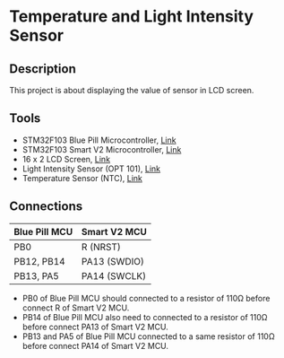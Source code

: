# Temperature and Light Intensity Sensor

## Description
This project is about displaying the value of sensor in LCD screen. 

## Tools
- STM32F103 Blue Pill Microcontroller, [Link](https://jeelabs.org/img/2016/DSC_5474.jpg)
- STM32F103 Smart V2 Microcontroller, [Link](https://stm32-base.org/assets/img/boards/STM32F103C8T6_STM32_Smart_V2.0-1.jpg)
- 16 x 2 LCD Screen,  [Link](https://5.imimg.com/data5/MU/MN/MY-25117786/16x2-lcd-display-green-500x500.jpg)
- Light Intensity Sensor (OPT 101), [Link](https://www.aam.com.pk/wp-content/uploads/2018/03/opt101.jpg)
- Temperature Sensor (NTC), [Link](https://ae01.alicdn.com/kf/HTB13TzPSFXXXXaWXFXXq6xXFXXXq/100K-Ohm-NTC-3950-Thermistors-with-Cable-for-3D-Printer-Reprap-Mend.jpg_640x640.jpg)

## Connections
Blue Pill MCU | Smart V2 MCU
--------------|-------------
PB0           | R (NRST)
PB12, PB14    | PA13 (SWDIO)
PB13, PA5     | PA14 (SWCLK)

- PB0 of Blue Pill MCU should connected to a resistor of 110Ω before connect R of Smart V2 MCU.
- PB14 of Blue Pill MCU also need to connected to a resistor of 110Ω before connect PA13 of Smart V2 MCU.
- PB13 and PA5 of Blue Pill MCU connected to a same resistor of 110Ω before connect PA14 of Smart V2 MCU.


